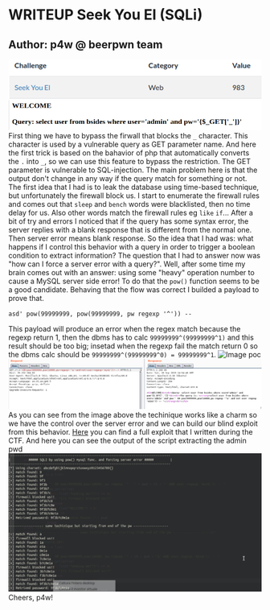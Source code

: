 # WRITEUP Seek You EI (SQLi)

## __Author:__ p4w @ beerpwn team
![Image desc](challenge_desc.png)
![Image desc](vuln_param.png)
First thing we have to bypass the firwall that blocks the `_` character. This character is used by a vulnerable query as GET parameter name. And here the first trick is based on the bahavior of php that automatically converts the `.` into `_`, so we can use this feature to bypass the restriction.
The GET parameter is vulnerable to SQL-injection. The main problem here is that the output don't change in any way if the query match for something or not.
The first idea that I had is to leak the database using time-based technique, but unfortunately the firewall block us. I start to enumerate the firewall rules and comes out that `sleep` and `bench` words were blacklisted, then no time delay for us. Also other words match the firewall rules eg `like` `if`...
After a bit of try and errors I noticed that if the query has some syntax error, the server replies with a blank response that is different from the normal one. Then server error means blank response.
So the idea that I had was:
what happens if I control this behavior with a query in order to trigger a boolean condition to extract information?
The question that I had to answer now was "how can I force a server error with a query?". Well, after some time my brain comes out with an answer: using some "heavy" operation number to cause a MySQL server side error!
To do that the `pow()` function seems to be a good candidate. Behaving that the flow was correct I builded a payload to prove that.
```(SQL)
asd' pow(99999999, pow(99999999, pw regexp '^')) --
```
This payload will produce an error when the regex match because the regexp return 1, then the dbms has to calc `99999999^(99999999^1)` and this result should be too big; insetad when the regexp fail the match return 0 so the dbms calc should be `99999999^(99999999^0) = 99999999^1`.
![Image poc](sqli_poc_error.png")
<br>
![Image poc](sqli_poc_not_error.png)
<br>
As you can see from the image above the techinique works like a charm so we have the control over the server error and we can build our blind exploit from this behavior.
<a href="./sqli_exploit.py">Here</a> you can find a full exploit that I written during the CTF.
And here you can see the output of the script extracting the admin pwd
![Image of exploit](exploit_output.png)
Cheers, p4w!
